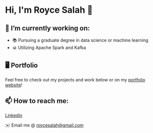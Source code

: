 # Hi, I'm Royce Salah 👋

## 🔭 I’m currently working on:

- 📚 Pursuing a graduate degree in data science or machine learning
- 📊 Utilizing Apache Spark and Kafka

## 🖥️ Portfolio
Feel free to check out my projects and work below or on my [portfolio website](https://roycesalah.github.io)!

## 📫 How to reach me:

[Linkedin](https://www.linkedin.com/in/roycesalah/)

✉️ Email me @ roycesalah@gmail.com

